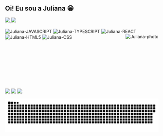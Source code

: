 ## Oi! Eu sou a Juliana 😁

<div>
  <a href="https://github.com/julianacnascimento" />
  <img height="180em" src="https://github-readme-stats.vercel.app/api?username=julianacnascimento&show_icons=true&include_all_commits=true&theme=onedark" />
  <img height="180em" src="https://github-readme-stats.vercel.app/api/top-langs/?username=julianacnascimento&layout=compact&langs_count=16&theme=onedark" />
</div>
<div style="display: inline-block"><br>
  <img src="https://cdn.jsdelivr.net/gh/devicons/devicon/icons/javascript/javascript-plain.svg" alt="Juliana-JAVASCRIPT" align="center" height="30" width="40" />
  <img src="https://cdn.jsdelivr.net/gh/devicons/devicon/icons/typescript/typescript-plain.svg" alt="Juliana-TYPESCRIPT" align="center" height="30" width="40" />
  <img src="https://cdn.jsdelivr.net/gh/devicons/devicon/icons/react/react-original.svg" alt="Juliana-REACT" align="center" height="30" width="40" />
  <img src="https://cdn.jsdelivr.net/gh/devicons/devicon/icons/html5/html5-plain.svg" alt="Juliana-HTML5" align="center" height="30" width="40" />
  <img src="https://cdn.jsdelivr.net/gh/devicons/devicon/icons/css3/css3-plain.svg" alt="Juliana-CSS" align="center" height="30" width="40" />  
  <img alt="Juliana-photo" src="https://cdn.discordapp.com/attachments/893627422757502979/893627530601439252/download20211005192832.png" align="right" height= "150" />
</div>

##

<div>
  <a href="https://instagram.com/julianacnascimento">
    <img src="https://img.shields.io/badge/Instagram-E4405F?style=for-the-badge&logo=instagram&logoColor=white" />
  </a>
  <a href"https://www.linkedin.com/in/juliana-concei%C3%A7%C3%A3o-do-nascimento-0b51a612a/">
    <img src="https://img.shields.io/badge/LinkedIn-0077B5?style=for-the-badge&logo=linkedin&logoColor=white" />
  </a>
  <a href"mailto:juliananascimento42@gmail.com">
    <img src="https://img.shields.io/badge/Gmail-D14836?style=for-the-badge&logo=gmail&logoColor=white" />
  </a>
</div>

![Snake animation](https://github.com/julianacnascimento/julianacnascimento/blob/output/github-contribution-grid-snake.svg)

<!--
**julianacnascimento/julianacnascimento** is a ✨ _special_ ✨ repository because its `README.md` (this file) appears on your GitHub profile.

Here are some ideas to get you started:

- 🔭 I’m currently working on ...
- 🌱 I’m currently learning ...
- 👯 I’m looking to collaborate on ...
- 🤔 I’m looking for help with ...
- 💬 Ask me about ...
- 📫 How to reach me: ...
- 😄 Pronouns: ...
- ⚡ Fun fact: ...
-->
